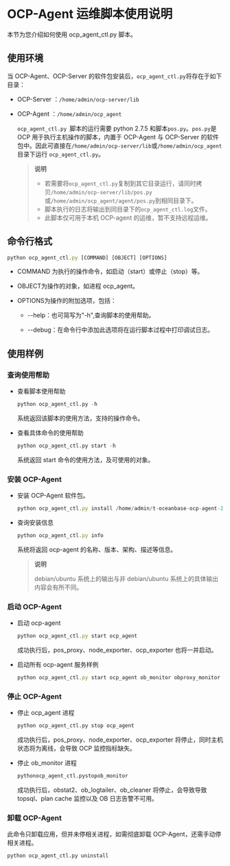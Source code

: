 OCP-Agent 运维脚本使用说明 
=======================================

本节为您介绍如何使用 ocp_agent_ctl.py 脚本。

使用环境 
-------------------------

当 OCP-Agent、OCP-Server 的软件包安装后，`ocp_agent_ctl.py`将存在于如下目录：

* OCP-Server ：`/home/admin/ocp-server/lib`

  

* OCP-Agent ：`/home/admin/ocp_agent`

  `ocp_agent_ctl.py `脚本的运行需要 python 2.7.5 和脚本`pos.py`。`pos.py`是 OCP 用于执行主机操作的脚本，内置于 OCP-Agent 与 OCP-Server 的软件包中。因此可直接在`/home/admin/ocp-server/lib`或`/home/admin/ocp_agent`目录下运行 `ocp_agent_ctl.py`。
  
  > **说明**
  >
  > * 若需要将`ocp_agent_ctl.py`复制到其它目录运行，请同时拷贝`/home/admin/ocp-server/lib/pos.py`或`/home/admin/ocp_agent/agent/pos.py`到相同目录下。
  > * 脚本执行的日志将输出到同目录下的`ocp_agent_ctl.log`文件。
  > * 此脚本仅可用于本机 OCP-agent 的运维，暂不支持远程运维。

    
  

  
  




命令行格式 
--------------------------

```javascript
python ocp_agent_ctl.py [COMMAND] [OBJECT] [OPTIONS]
```



* COMMAND 为执行的操作命令，如启动（start）或停止（stop）等。

  

* OBJECT为操作的对象，如进程 ocp_agent。

  

* OPTIONS为操作的附加选项，包括：

  * --help：也可简写为"-h",查询脚本的使用帮助。

    
  
  * --debug：在命令行中添加此选项将在运行脚本过程中打印调试日志。

    
  

  




使用样例 
-------------------------

### 查询使用帮助 

* 查看脚本使用帮助

  ```python
  python ocp_agent_ctl.py -h
  ```

  

  系统返回该脚本的使用方法，支持的操作命令。
  

* 查看具体命令的使用帮助

  ```python
  python ocp_agent_ctl.py start -h
  ```

  

  系统返回 start 命令的使用方法，及可使用的对象。
  




### 安装 OCP-Agent 

* 安装 OCP-Agent 软件包。

  ```javascript
  python ocp_agent_ctl.py install /home/admin/t-oceanbase-ocp-agent-2.4.3-1234567.alios7.x86_64.rpm
  ```

  

* 查询安装信息

  ```javascript
  python ocp_agent_ctl.py info
  ```

  

  系统将返回 ocp-agent 的名称、版本、架构、描述等信息。

  > **说明**
  >
  > debian/ubuntu 系统上的输出与非 debian/ubuntu 系统上的具体输出内容会有所不同。
  




### 启动 OCP-Agent 

* 启动 ocp-agent 

  ```javascript
  python ocp_agent_ctl.py start ocp_agent
  ```

  

  成功执行后，pos_proxy、node_exporter、ocp_exporter 也将一并启动。
  




<!-- -->

* 启动所有 ocp-agent 服务样例

  ```javascript
  python ocp_agent_ctl.py start ocp_agent ob_monitor obproxy_monitor --ocp_site_url http://localhost:8080 --cluster_name cluster1
  ```

  




### 停止 OCP-Agent 

* 停止 ocp_agent 进程

  ```python
  python ocp_agent_ctl.py stop ocp_agent
  ```

  

  成功执行后，pos_proxy、node_exporter、ocp_exporter 将停止，同时主机状态将为离线，会导致 OCP 监控指标缺失。
  

* 停止 ob_monitor 进程

  ```python
  pythonocp_agent_ctl.pystopob_monitor
  ```

  

  成功执行后，obstat2、ob_logtailer、ob_cleaner 将停止，会导致导致 topsql、plan cache 监控以及 OB 日志告警不可用。
  




### 卸载 OCP-Agent 

此命令只卸载应用，但并未停相关进程，如需彻底卸载 OCP-Agent，还需手动停相关进程。

```python
python ocp_agent_ctl.py uninstall
```


